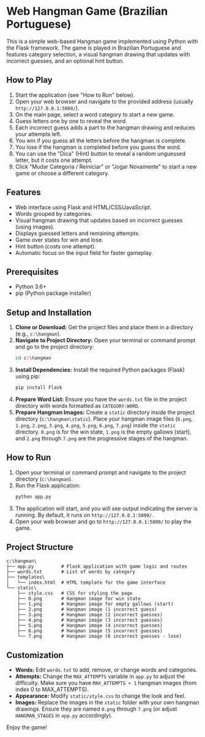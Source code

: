# Web Hangman Game (Brazilian Portuguese)

This is a simple web-based Hangman game implemented using Python with the Flask framework. The game is played in Brazilian Portuguese and features category selection, a visual hangman drawing that updates with incorrect guesses, and an optional hint button.

## How to Play

1.  Start the application (see "How to Run" below).
2.  Open your web browser and navigate to the provided address (usually `http://127.0.0.1:5000/`).
3.  On the main page, select a word category to start a new game.
4.  Guess letters one by one to reveal the word.
5.  Each incorrect guess adds a part to the hangman drawing and reduces your attempts left.
6.  You win if you guess all the letters before the hangman is complete.
7.  You lose if the hangman is completed before you guess the word.
8.  You can use the "Dica" (Hint) button to reveal a random unguessed letter, but it costs one attempt.
9.  Click "Mudar Categoria / Reiniciar" or "Jogar Novamente" to start a new game or choose a different category.

## Features

*   Web interface using Flask and HTML/CSS/JavaScript.
*   Words grouped by categories.
*   Visual hangman drawing that updates based on incorrect guesses (using images).
*   Displays guessed letters and remaining attempts.
*   Game over states for win and lose.
*   Hint button (costs one attempt).
*   Automatic focus on the input field for faster gameplay.

## Prerequisites

*   Python 3.6+
*   pip (Python package installer)

## Setup and Installation

1.  **Clone or Download:** Get the project files and place them in a directory (e.g., `c:\hangman`).
2.  **Navigate to Project Directory:** Open your terminal or command prompt and go to the project directory:
    ```bash
    cd c:\hangman
    ```
3.  **Install Dependencies:** Install the required Python packages (Flask) using pip:
    ```bash
    pip install Flask
    ```
4.  **Prepare Word List:** Ensure you have the `words.txt` file in the project directory with words formatted as `CATEGORY:WORD`.
5.  **Prepare Hangman Images:** Create a `static` directory inside the project directory (`c:\hangman\static`). Place your hangman image files (`0.png`, `1.png`, `2.png`, `3.png`, `4.png`, `5.png`, `6.png`, `7.png`) inside the `static` directory. `0.png` is for the win state, `1.png` is the empty gallows (start), and `2.png` through `7.png` are the progressive stages of the hangman.

## How to Run

1.  Open your terminal or command prompt and navigate to the project directory (`c:\hangman`).
2.  Run the Flask application:
    ```bash
    python app.py
    ```
3.  The application will start, and you will see output indicating the server is running. By default, it runs on `http://127.0.0.1:5000/`.
4.  Open your web browser and go to `http://127.0.0.1:5000/` to play the game.

## Project Structure

```
c:\hangman\
├── app.py          # Flask application with game logic and routes
├── words.txt       # List of words by category
├── templates\
│   └── index.html  # HTML template for the game interface
└── static\
    ├── style.css   # CSS for styling the page
    ├── 0.png       # Hangman image for win state
    ├── 1.png       # Hangman image for empty gallows (start)
    ├── 2.png       # Hangman image (1 incorrect guess)
    ├── 3.png       # Hangman image (2 incorrect guesses)
    ├── 4.png       # Hangman image (3 incorrect guesses)
    ├── 5.png       # Hangman image (4 incorrect guesses)
    ├── 6.png       # Hangman image (5 incorrect guesses)
    └── 7.png       # Hangman image (6 incorrect guesses - lose)
```

## Customization

*   **Words:** Edit `words.txt` to add, remove, or change words and categories.
*   **Attempts:** Change the `MAX_ATTEMPTS` variable in `app.py` to adjust the difficulty. Make sure you have `MAX_ATTEMPTS + 1` hangman images (from index 0 to MAX_ATTEMPTS).
*   **Appearance:** Modify `static/style.css` to change the look and feel.
*   **Images:** Replace the images in the `static` folder with your own hangman drawings. Ensure they are named `0.png` through `7.png` (or adjust `HANGMAN_STAGES` in `app.py` accordingly).

Enjoy the game!
